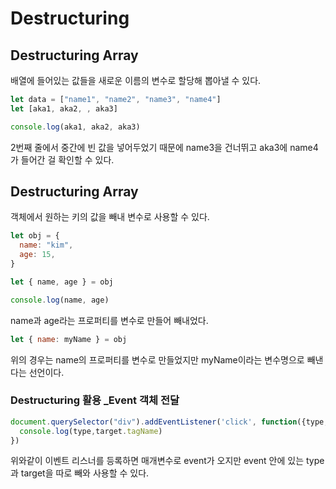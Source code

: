 # Destructuring

## Destructuring Array

배열에 들어있는 값들을 새로운 이름의 변수로 할당해 뽑아낼 수 있다.

```js
let data = ["name1", "name2", "name3", "name4"]
let [aka1, aka2, , aka3]

console.log(aka1, aka2, aka3)
```

2번째 줄에서 중간에 빈 값을 넣어두었기 때문에 name3을 건너뛰고 aka3에 name4가 들어간 걸 확인할 수 있다.

## Destructuring Array

객체에서 원하는 키의 값을 빼내 변수로 사용할 수 있다.

```js
let obj = {
  name: "kim",
  age: 15,
}

let { name, age } = obj

console.log(name, age)
```

name과 age라는 프로퍼티를 변수로 만들어 빼내었다.

```js
let { name: myName } = obj
```

위의 경우는 name의 프로퍼티를 변수로 만들었지만 myName이라는 변수명으로 빼낸다는 선언이다.

### Destructuring 활용 \_Event 객체 전달

```js
document.querySelector("div").addEventListener('click', function({type, tartget.tagName}){
  console.log(type,target.tagName)
})
```

위와같이 이벤트 리스너를 등록하면 매개변수로 event가 오지만 event 안에 있는 type과 target을 따로 빼와 사용할 수 있다.
